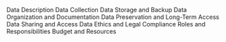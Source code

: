 Data Description
Data Collection
Data Storage and Backup
Data Organization and Documentation
Data Preservation and Long-Term Access
Data Sharing and Access
Data Ethics and Legal Compliance
Roles and Responsibilities
Budget and Resources
